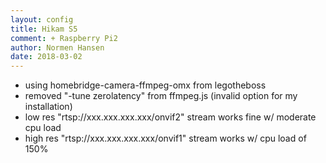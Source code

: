 ```yaml
---
layout: config
title: Hikam S5
comment: + Raspberry Pi2
author: Normen Hansen
date: 2018-03-02
---
```

- using homebridge-camera-ffmpeg-omx from legotheboss
- removed "-tune zerolatency" from ffmpeg.js (invalid option for my installation)
- low res "rtsp://xxx.xxx.xxx.xxx/onvif2" stream works fine w/ moderate cpu load
- high res "rtsp://xxx.xxx.xxx.xxx/onvif1" stream works w/ cpu load of 150%
